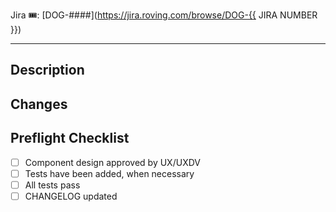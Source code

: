 Jira 🎟: [DOG-####](https://jira.roving.com/browse/DOG-{{ JIRA NUMBER }})

<!-- Add a visual if applicable -->

---

## Description
<!-- Describe the problem this ticket fixes -->

## Changes
<!-- Describe your fix -->

## Preflight Checklist

- [ ] Component design approved by UX/UXDV
- [ ] Tests have been added, when necessary
- [ ] All tests pass
- [ ] CHANGELOG updated